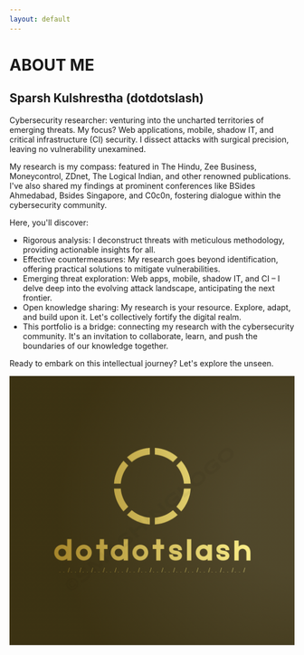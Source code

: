 ```yaml
---
layout: default
---
```


# ABOUT ME


## Sparsh Kulshrestha (dotdotslash)
Cybersecurity researcher: venturing into the uncharted territories of emerging threats. My focus? Web applications, mobile, shadow IT, and critical infrastructure (CI) security. I dissect attacks with surgical precision, leaving no vulnerability unexamined.

My research is my compass: featured in The Hindu, Zee Business, Moneycontrol, ZDnet, The Logical Indian, and other renowned publications. I've also shared my findings at prominent conferences like BSides Ahmedabad, Bsides Singapore, and C0c0n, fostering dialogue within the cybersecurity community.

Here, you'll discover:

* Rigorous analysis: I deconstruct threats with meticulous methodology, providing actionable insights for all.
* Effective countermeasures: My research goes beyond identification, offering practical solutions to mitigate vulnerabilities.
* Emerging threat exploration: Web apps, mobile, shadow IT, and CI – I delve deep into the evolving attack landscape, anticipating the next frontier.
* Open knowledge sharing: My research is your resource. Explore, adapt, and build upon it. Let's collectively fortify the digital realm.
* This portfolio is a bridge: connecting my research with the cybersecurity community. It's an invitation to collaborate, learn, and push the boundaries of our knowledge together.

Ready to embark on this intellectual journey? Let's explore the unseen.

![logo](favicon.png)


